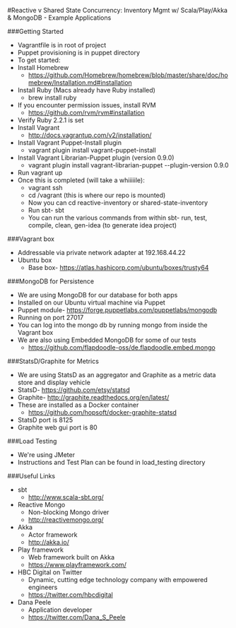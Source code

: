 #Reactive v Shared State Concurrency: Inventory Mgmt w/ Scala/Play/Akka & MongoDB - Example Applications

###Getting Started

- Vagrantfile is in root of project
- Puppet provisioning is in puppet directory
- To get started:
- Install Homebrew
  - https://github.com/Homebrew/homebrew/blob/master/share/doc/homebrew/Installation.md#installation
- Install Ruby (Macs already have Ruby installed) 
  - brew install ruby
- If you encounter permission issues, install RVM 
  - https://github.com/rvm/rvm#installation
- Verify Ruby 2.2.1 is set
- Install Vagrant
  - http://docs.vagrantup.com/v2/installation/
- Install Vagrant Puppet-Install plugin
  - vagrant plugin install vagrant-puppet-install 
- Install Vagrant Librarian-Puppet plugin (version 0.9.0)
  - vagrant plugin install vagrant-librarian-puppet --plugin-version 0.9.0 
- Run vagrant up
- Once this is completed (will take a whiiiiile):
  - vagrant ssh
  - cd /vagrant (this is where our repo is mounted)
  - Now you can cd reactive-inventory or shared-state-inventory
  - Run sbt- sbt
  - You can run the various commands from within sbt- run, test, compile, clean, gen-idea (to generate idea project)

###Vagrant box
- Addressable via private network adapter at 192.168.44.22
- Ubuntu box
  - Base box- https://atlas.hashicorp.com/ubuntu/boxes/trusty64

###MongoDB for Persistence
- We are using MongoDB for our database for both apps
- Installed on our Ubuntu virtual machine via Puppet
- Puppet module- https://forge.puppetlabs.com/puppetlabs/mongodb
- Running on port 27017
- You can log into the mongo db by running mongo from inside the Vagrant box
- We are also using Embedded MongoDB for some of our tests
  - https://github.com/flapdoodle-oss/de.flapdoodle.embed.mongo

###StatsD/Graphite for Metrics
- We are using StatsD as an aggregator and Graphite as a metric data store and display vehicle
- StatsD- https://github.com/etsy/statsd
- Graphite- http://graphite.readthedocs.org/en/latest/
- These are installed as a Docker container
  - https://github.com/hopsoft/docker-graphite-statsd
- StatsD port is 8125
- Graphite web gui port is 80

###Load Testing
- We're using JMeter
- Instructions and Test Plan can be found in load_testing directory

###Useful Links
- sbt
  - http://www.scala-sbt.org/
- Reactive Mongo
  - Non-blocking Mongo driver 
  - http://reactivemongo.org/ 
- Akka
  - Actor framework
  - http://akka.io/
- Play framework
  - Web framework built on Akka
  - https://www.playframework.com/
- HBC Digital on Twitter
  - Dynamic, cutting edge technology company with empowered engineers
  - https://twitter.com/hbcdigital
- Dana Peele
  - Application developer
  - https://twitter.com/Dana_S_Peele
